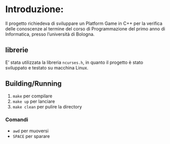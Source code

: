 # Introduzione: 
Il progetto richiedeva di sviluppare un Platform Game in C++ per la verifica
delle conoscenze al termine del corso di Programmazione del primo anno di
Informatica, presso l’università di Bologna. 

## librerie

E’ stata utilizzata la libreria `ncurses.h`, in quanto il progetto è stato sviluppato e testato su macchina
Linux.

## Building/Running

1. `make` per compilare
2. `make up` per lanciare
3. `make clean` per pulire la directory


### Comandi

- `awd` per muoversi
- `SPACE` per sparare


